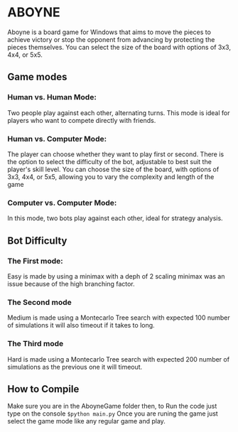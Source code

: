 # ABOYNE
Aboyne is a board game for Windows that aims to move the pieces to achieve victory or stop the opponent from advancing by protecting the pieces themselves. You can select the size of the board with options of 3x3, 4x4, or 5x5.

## Game modes
### Human vs. Human Mode:
Two people play against each other, alternating turns. This mode is ideal for players who want to compete directly with friends.

### Human vs. Computer Mode:
The player can choose whether they want to play first or second.
There is the option to select the difficulty of the bot, adjustable to best suit the player's skill level.
You can choose the size of the board, with options of 3x3, 4x4, or 5x5, allowing you to vary the complexity and length of the game

### Computer vs. Computer Mode:
In this mode, two bots play against each other, ideal for strategy analysis.

## Bot Difficulty
### The First mode:
Easy is made by using a minimax with a deph of 2 scaling minimax was an issue because of the high branching factor.

### The Second mode 
Medium is made using a Montecarlo Tree search with expected 100 number of simulations it will also timeout if it takes to long.

### The Third mode
Hard is made using a Montecarlo Tree search with expected 200 number of simulations as the previous one it will timeout.

## How to Compile
Make sure you are in the AboyneGame folder then, to Run the code just type on the console 
```$python main.py```
Once you are runing the game just select the game mode like any regular game and play.